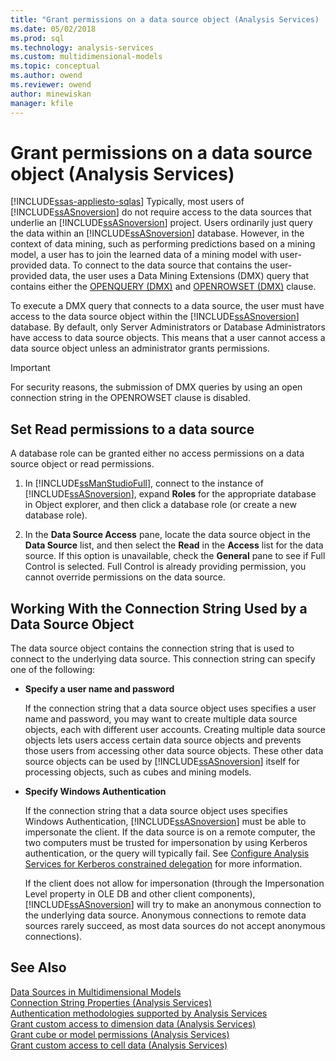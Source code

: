 ```yaml
---
title: "Grant permissions on a data source object (Analysis Services) | Microsoft Docs"
ms.date: 05/02/2018
ms.prod: sql
ms.technology: analysis-services
ms.custom: multidimensional-models
ms.topic: conceptual
ms.author: owend
ms.reviewer: owend
author: minewiskan
manager: kfile
---
```

# Grant permissions on a data source object (Analysis Services)
[!INCLUDE[ssas-appliesto-sqlas](../../includes/ssas-appliesto-sqlas.md)]
  Typically, most users of [!INCLUDE[ssASnoversion](../../includes/ssasnoversion-md.md)] do not require access to the data sources that underlie an [!INCLUDE[ssASnoversion](../../includes/ssasnoversion-md.md)] project. Users ordinarily just query the data within an [!INCLUDE[ssASnoversion](../../includes/ssasnoversion-md.md)] database. However, in the context of data mining, such as performing predictions based on a mining model, a user has to join the learned data of a mining model with user-provided data. To connect to the data source that contains the user-provided data, the user uses a Data Mining Extensions (DMX) query that contains either the [OPENQUERY &#40;DMX&#41;](/sql/dmx/source-data-query-openquery.md) and [OPENROWSET &#40;DMX&#41;](/sql/dmx/source-data-query-openrowset.md) clause.  
  
 To execute a DMX query that connects to a data source, the user must have access to the data source object within the [!INCLUDE[ssASnoversion](../../includes/ssasnoversion-md.md)] database. By default, only Server Administrators or Database Administrators have access to data source objects. This means that a user cannot access a data source object unless an administrator grants permissions.  
  
> [!IMPORTANT]  
>  For security reasons, the submission of DMX queries by using an open connection string in the OPENROWSET clause is disabled.  
  
## Set Read permissions to a data source  
 A database role can be granted either no access permissions on a data source object or read permissions.  
  
1.  In [!INCLUDE[ssManStudioFull](../../includes/ssmanstudiofull-md.md)], connect to the instance of [!INCLUDE[ssASnoversion](../../includes/ssasnoversion-md.md)], expand **Roles** for the appropriate database in Object explorer, and then click a database role (or create a new database role).  
  
2.  In the **Data Source Access** pane, locate the data source object in the **Data Source** list, and then select the **Read** in the **Access** list for the data source. If this option is unavailable, check the **General** pane to see if Full Control is selected. Full Control is already providing permission, you cannot override permissions on the data source.  
  
## Working With the Connection String Used by a Data Source Object  
 The data source object contains the connection string that is used to connect to the underlying data source. This connection string can specify one of the following:  
  
-   **Specify a user name and password**  
  
     If the connection string that a data source object uses specifies a user name and password, you may want to create multiple data source objects, each with different user accounts. Creating multiple data source objects lets users access certain data source objects and prevents those users from accessing other data source objects. These other data source objects can be used by [!INCLUDE[ssASnoversion](../../includes/ssasnoversion-md.md)] itself for processing objects, such as cubes and mining models.  
  
-   **Specify Windows Authentication**  
  
     If the connection string that a data source object uses specifies Windows Authentication, [!INCLUDE[ssASnoversion](../../includes/ssasnoversion-md.md)] must be able to impersonate the client. If the data source is on a remote computer, the two computers must be trusted for impersonation by using Kerberos authentication, or the query will typically fail. See [Configure Analysis Services for Kerberos constrained delegation](../../analysis-services/instances/configure-analysis-services-for-kerberos-constrained-delegation.md) for more information.  
  
     If the client does not allow for impersonation (through the Impersonation Level property in OLE DB and other client components), [!INCLUDE[ssASnoversion](../../includes/ssasnoversion-md.md)] will try to make an anonymous connection to the underlying data source. Anonymous connections to remote data sources rarely succeed, as most data sources do not accept anonymous connections).  
  
## See Also  
 [Data Sources in Multidimensional Models](../../analysis-services/multidimensional-models/data-sources-in-multidimensional-models.md)   
 [Connection String Properties &#40;Analysis Services&#41;](../../analysis-services/instances/connection-string-properties-analysis-services.md)   
 [Authentication methodologies supported by Analysis Services](../../analysis-services/instances/authentication-methodologies-supported-by-analysis-services.md)   
 [Grant custom access to dimension data &#40;Analysis Services&#41;](../../analysis-services/multidimensional-models/grant-custom-access-to-dimension-data-analysis-services.md)   
 [Grant cube or model permissions &#40;Analysis Services&#41;](../../analysis-services/multidimensional-models/grant-cube-or-model-permissions-analysis-services.md)   
 [Grant custom access to cell data &#40;Analysis Services&#41;](../../analysis-services/multidimensional-models/grant-custom-access-to-cell-data-analysis-services.md)  
  
  
